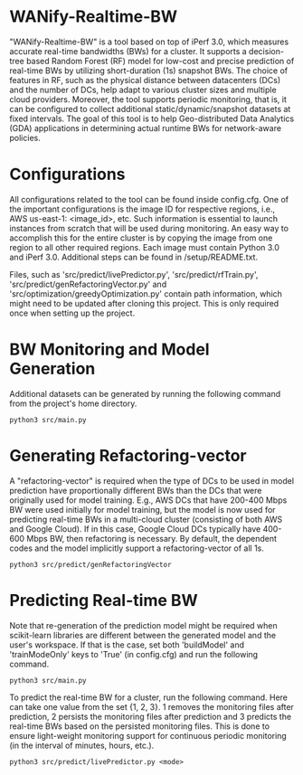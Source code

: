 # WANify-Realtime-BW
"WANify-Realtime-BW" is a tool based on top of iPerf 3.0, which measures accurate real-time bandwidths (BWs) for a cluster. It supports a decision-tree based Random Forest (RF) model for low-cost and precise prediction of real-time BWs by utilizing short-duration (1s) snapshot BWs. The choice of features in RF, such as the physical distance between datacenters (DCs) and the number of DCs, help adapt to various cluster sizes and multiple cloud providers. Moreover, the tool supports periodic monitoring, that is, it can be configured to collect additional static/dynamic/snapshot datasets at fixed intervals. The goal of this tool is to help Geo-distributed Data Analytics (GDA) applications in determining actual runtime BWs for network-aware policies.

# Configurations
All configurations related to the tool can be found inside config.cfg. One of the important configurations is the image ID for respective regions, i.e., AWS us-east-1: <image_id>, etc. Such information is essential to launch instances from scratch that will be used during monitoring. An easy way to accomplish this for the entire cluster is by copying the image from one region to all other required regions. Each image must contain Python 3.0 and iPerf 3.0. Additional steps can be found in <provider>/setup/README.txt.

Files, such as 'src/predict/livePredictor.py', 'src/predict/rfTrain.py', 'src/predict/genRefactoringVector.py' and 'src/optimization/greedyOptimization.py' contain path information, which might need to be updated after cloning this project. This is only required once when setting up the project.

# BW Monitoring and Model Generation
Additional datasets can be generated by running the following command from the project's home directory.

```python3 src/main.py```

# Generating Refactoring-vector
A "refactoring-vector" is required when the type of DCs to be used in model prediction have proportionally different BWs than the DCs that were originally used for model training. E.g., AWS DCs that have 200-400 Mbps BW were used initially for model training, but the model is now used for predicting real-time BWs in a multi-cloud cluster (consisting of both AWS and Google Cloud). If in this case, Google Cloud DCs typically have 400-600 Mbps BW, then refactoring is necessary. By default, the dependent codes and the model implicitly support a refactoring-vector of all 1s.

```python3 src/predict/genRefactoringVector```

# Predicting Real-time BW
Note that re-generation of the prediction model might be required when scikit-learn libraries are different between the generated model and the user's workspace. If that is the case, set both 'buildModel' and 'trainModeOnly' keys to 'True' (in config.cfg) and run the following command.

```python3 src/main.py```

To predict the real-time BW for a cluster, run the following command. Here <mode> can take one value from the set {1, 2, 3}. 1 removes the monitoring files after prediction, 2 persists the monitoring files after prediction and 3 predicts the real-time BWs based on the persisted monitoring files. This is done to ensure light-weight monitoring support for continuous periodic monitoring (in the interval of minutes, hours, etc.).

```python3 src/predict/livePredictor.py <mode>```
